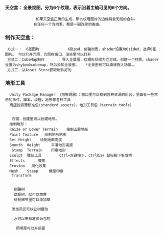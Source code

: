 #### 天空盒： 全景视图，分为6个纹理，表示沿着主轴可见的6个方向。
                  如果天空盒正确的生成，那么纹理图片的边缘将会无缝的合并。  
                 在任何一个方向看，都是一副连续的画面。





### 制作天空盒：
     方式一：  6张图片             6张psd，创建材质，shader设置为6sided，选择6张图片。 可以打开光照，光照在窗口，渲染里可以打开
     方式二：CubeMap制作        导入全景图，纹理形状改为立方体。创建一个材质，shader设置为skybox》cubemap，然后添加全景图。   *全景图也可以直接拖入场景。。
     方式三：从Asset Store获取制作好的




### 地形工具
      Unity Package Manager （包管理器）：窗口里可以找到各种资源的组合，里面有一些常用的插件，脚本，纹理，地形等各种工具
      商店找资源标准包(standerd assets)，地形工具包（terrain tools）
      

       右键，创建里可以创建地形。
      绘制地形：
      Raize or Lower Terrain    绘制山脉地形
      Paint Texture   绘制地形贴图
      Set Height    绘制地面高度
      Smooth  Height     平滑地形高度
       Stamp  Terrain    印章地形
      Sculpt  雕刻工具        ctrl+左键按下，ctrl松开 鼠标按下生成桥
      Effects      效果
      Erosion   风化效果
      Mesh    Stamp     模型印章
       Transform

       
        创建树
        选择树，就可以放置
        绘制细节里可以添加草

       添加风区可以让树摆动

        水可以用标准资源包的
   
         照明里可以开启雾
